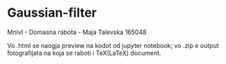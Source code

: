 # Gaussian-filter
MnivI - Domasna rabota - Maja Talevska 165048

Vo .html se naogja preview na kodot od jupyter notebook;
vo .zip e output fotografijata na koja se raboti i TeX(LaTeX) document.

